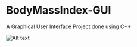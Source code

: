 # BodyMassIndex-GUI
A Graphical User Interface Project done using C++

[//]: # (Adding a demo image for the project)
![Alt text](pics/demo_1?raw=true "Title")
